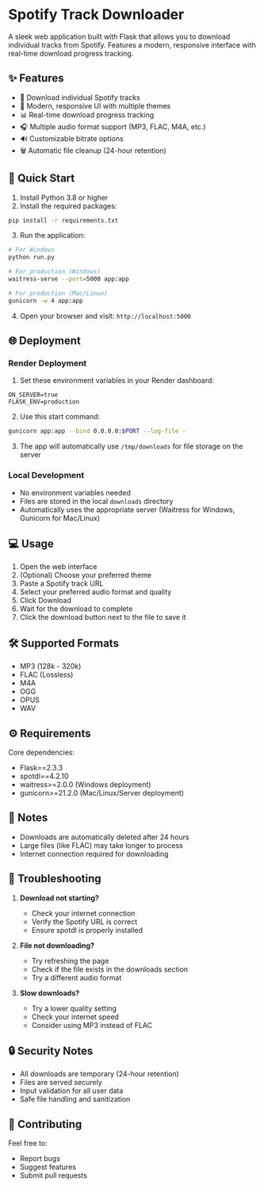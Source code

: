 # Spotify Track Downloader

A sleek web application built with Flask that allows you to download individual tracks from Spotify. Features a modern, responsive interface with real-time download progress tracking.

## ✨ Features

- 🎵 Download individual Spotify tracks
- 🎨 Modern, responsive UI with multiple themes
- 📊 Real-time download progress tracking
- 🎧 Multiple audio format support (MP3, FLAC, M4A, etc.)
- 🔊 Customizable bitrate options
- 🗑️ Automatic file cleanup (24-hour retention)

## 🚀 Quick Start

1. Install Python 3.8 or higher
2. Install the required packages:
```bash
pip install -r requirements.txt
```

3. Run the application:
```bash
# For Windows
python run.py

# For production (Windows)
waitress-serve --port=5000 app:app

# For production (Mac/Linux)
gunicorn -w 4 app:app
```

4. Open your browser and visit: `http://localhost:5000`

## 🌐 Deployment

### Render Deployment
1. Set these environment variables in your Render dashboard:
```
ON_SERVER=true
FLASK_ENV=production
```

2. Use this start command:
```bash
gunicorn app:app --bind 0.0.0.0:$PORT --log-file -
```

3. The app will automatically use `/tmp/downloads` for file storage on the server

### Local Development
- No environment variables needed
- Files are stored in the local `downloads` directory
- Automatically uses the appropriate server (Waitress for Windows, Gunicorn for Mac/Linux)

## 💻 Usage

1. Open the web interface
2. (Optional) Choose your preferred theme
3. Paste a Spotify track URL
4. Select your preferred audio format and quality
5. Click Download
6. Wait for the download to complete
7. Click the download button next to the file to save it

## 🛠️ Supported Formats

- MP3 (128k - 320k)
- FLAC (Lossless)
- M4A
- OGG
- OPUS
- WAV

## ⚙️ Requirements

Core dependencies:
- Flask==2.3.3
- spotdl==4.2.10
- waitress>=2.0.0 (Windows deployment)
- gunicorn>=21.2.0 (Mac/Linux/Server deployment)

## 📝 Notes

- Downloads are automatically deleted after 24 hours
- Large files (like FLAC) may take longer to process
- Internet connection required for downloading

## 🔧 Troubleshooting

1. **Download not starting?**
   - Check your internet connection
   - Verify the Spotify URL is correct
   - Ensure spotdl is properly installed

2. **File not downloading?**
   - Try refreshing the page
   - Check if the file exists in the downloads section
   - Try a different audio format

3. **Slow downloads?**
   - Try a lower quality setting
   - Check your internet speed
   - Consider using MP3 instead of FLAC

## 🔒 Security Notes

- All downloads are temporary (24-hour retention)
- Files are served securely
- Input validation for all user data
- Safe file handling and sanitization

## 🌟 Contributing

Feel free to:
- Report bugs
- Suggest features
- Submit pull requests

